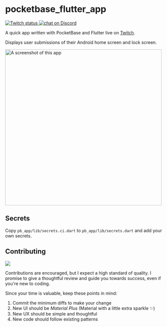 # pocketbase_flutter_app

<a href="https://twitch.tv/lukepighetti">
    <img src="https://img.shields.io/twitch/status/lukepighetti?logo=twitch&logoColor=FFFFFF&label=Twitch&color=9C34A3" alt="Twitch status">
</a>
<a href="https://discord.gg/g84tgDYVnb">
    <img src="https://img.shields.io/discord/1014298178033557637?logo=discord&label=Discord&color=9C34A3&logoColor=FFFFFF" alt="chat on Discord">
</a>

A quick app written with PocketBase and Flutter live on [Twitch](https://twitch.tv/lukepighetti).

Displays user submissions of their Android home screen and lock screen.

<img height="500" src="doc/screenshot.png" title="A screenshot of this app"/>

## Secrets

Copy `pb_app/lib/secrets.ci.dart` to `pb_app/lib/secrets.dart` and add your own secrets.

## Contributing

<a href="https://github.com/lukepighetti/pocketbase_flutter_app/search?q=TODO+filename%3A*.dart" alt="TODOs">
    <img src="https://shields.io/github/search/lukepighetti/pocketbase_flutter_app/TODO%20filename%3A%2A.dart?label=TODOs&color=9C34A3" />
</a>

Contributions are encouraged, but I expect a high standard of quality. I promise to give a thoughtful review and guide you towards success, even if you're new to coding.

Since your time is valuable, keep these points in mind:

1. Commit the minimum diffs to make your change
2. New UI should be _Material Plus_ (Material with a little extra sparkle ✨)
3. New UX should be simple and thoughtful
4. New code should follow existing patterns
